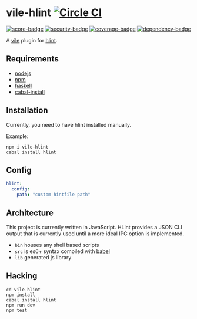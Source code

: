 # vile-hlint [![Circle CI](https://circleci.com/gh/forthright/vile-hlint.svg?style=svg&circle-token=198632e74a5cc53f485da11dcf23a3917a3cd19d)](https://circleci.com/gh/forthright/vile-hlint)

[![score-badge](https://vile.io/brentlintner/vile-hlint/badges/score?token=BxYn2MUBS31yusizLNDz)](https://vile.io/brentlintner/vile-hlint) [![security-badge](https://vile.io/brentlintner/vile-hlint/badges/security?token=BxYn2MUBS31yusizLNDz)](https://vile.io/brentlintner/vile-hlint) [![coverage-badge](https://vile.io/brentlintner/vile-hlint/badges/coverage?token=BxYn2MUBS31yusizLNDz)](https://vile.io/brentlintner/vile-hlint) [![dependency-badge](https://vile.io/brentlintner/vile-hlint/badges/dependency?token=BxYn2MUBS31yusizLNDz)](https://vile.io/brentlintner/vile-hlint)

A [vile](https://vile.io) plugin for [hlint](https://hackage.haskell.org/package/hlint).

## Requirements

- [nodejs](http://nodejs.org)
- [npm](http://npmjs.org)
- [haskell](http://nodejs.org)
- [cabal-install](https://www.haskell.org/cabal/download.html)

## Installation

Currently, you need to have hlint installed manually.

Example:

    npm i vile-hlint
    cabal install hlint

## Config

```yaml
hlint:
  config:
    path: "custom hintfile path"
```

## Architecture

This project is currently written in JavaScript. HLint provides
a JSON CLI output that is currently used until a more ideal
IPC option is implemented.

- `bin` houses any shell based scripts
- `src` is es6+ syntax compiled with [babel](https://babeljs.io)
- `lib` generated js library

## Hacking

    cd vile-hlint
    npm install
    cabal install hlint
    npm run dev
    npm test
